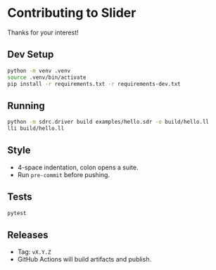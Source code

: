 # Contributing to Slider

Thanks for your interest!

## Dev Setup
```bash
python -m venv .venv
source .venv/bin/activate
pip install -r requirements.txt -r requirements-dev.txt
```

## Running
```bash
python -m sdrc.driver build examples/hello.sdr -o build/hello.ll
lli build/hello.ll
```

## Style
- 4-space indentation, colon opens a suite.
- Run `pre-commit` before pushing.

## Tests
```bash
pytest
```

## Releases
- Tag: `vX.Y.Z`
- GitHub Actions will build artifacts and publish.
